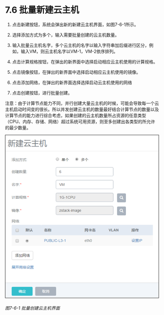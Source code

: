 # 7.6 批量新建云主机

1. 点击新建按钮，系统会弹出新的新建云主机界面，如图7-6-1所示。

2. 选择添加方式为多个，输入需要批量创建的云主机数量。

3. 输入批量云主机名字，多个云主机的名字以输入字符串加后缀进行区分，例如，输入VM，则云主机名字以VM-1，VM-2依序排列。

4. 点击计算规格按钮，在弹出的新界面中选择启动相应云主机使用的计算规格。

5. 点击镜像按钮，在弹出的新界面中选择启动相应云主机使用的镜像。

6. 点击添加网络，在弹出的新界面选择选择启动云主机使用的网络

7. 点击创建按钮，进行批量创建。

注意：由于计算节点能力不同，并行创建大量云主机的时候，可能会导致每一个云主机启动时间变的很长。所以并发创建云主机的数量最好结合计算节点的数量以及计算节点的能力进行综合考虑，如果创建的云主机数量所占资源的任意类型（CPU、内存、存储、网络）超过系统可用资源，则至多创建出各类型的所允许的最少数量。

![png](../images/7-6-1.png "图7-6-1  批量创建云主机界面")
###### 图7-6-1  批量创建云主机界面

